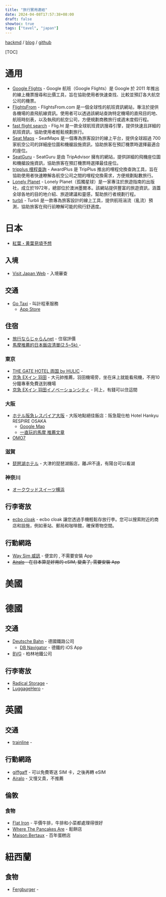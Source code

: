 ```yaml
---
title: "旅行實用連結"
date: 2024-04-08T17:57:38+08:00
draft: false
showtoc: true
tags: ["tavel", "japan"]
---
```


[hackmd](https://hackmd.io/dD4R8Yj_RwewYJslSFyFeA) / [blog](https://nationalteam.github.io/blog/posts/travel/) / [github](https://github.com/nationalteam/blog/blob/main/content/posts/travel.md)


[TOC]

# 通用

- [Google Flights](https://www.google.com/travel/flights) - Google 航班（Google Flights）是 Google 於 2011 年推出的線上機票搜尋和比價工具，旨在協助使用者快速查找、比較並預訂各大航空公司的機票。
- [FlightsFrom](https://www.flightsfrom.com/) - FlightsFrom.com 是一個全球性的航班資訊網站，專注於提供各機場的直飛航線資訊。使用者可以透過該網站查詢特定機場的直飛目的地、航班時刻表，以及執飛的航空公司，方便規劃商務旅行或週末度假行程。
- [fast flight search](https://www.flig.ht/) - 
Flig.ht 是一款全球航班資訊搜尋引擎，提供快速且詳細的航班資訊，協助使用者輕鬆規劃旅行。
- [Seat Maps](https://seatmaps.com/) - SeatMaps 是一個專為旅客設計的線上平台，提供全球超過 700 家航空公司的詳細座位圖和機艙設施資訊，協助旅客在預訂機票時選擇最適合的座位。
- [SeatGuru](https://www.seatguru.com/) - SeatGuru 是由 TripAdvisor 擁有的網站，提供詳細的飛機座位圖和機艙設施資訊，協助旅客在預訂機票時選擇最佳座位。
- [tripplus 哩程查詢](https://www.tripplus.cc/awardplus/redemption) - AwardPlus 是 TripPlus 推出的哩程兌換查詢工具，旨在協助使用者快速瞭解各航空公司之間的哩程兌換需求，方便規劃點數旅行。
- [Lonely Planet](https://www.lonelyplanet.com/) - Lonely Planet（孤獨星球）是一家專注於旅遊指南的出版社，成立於1972年，總部位於澳洲墨爾本。該網站提供豐富的旅遊資訊，涵蓋全球各地的目的地介紹、旅遊建議和靈感，幫助旅行者規劃行程。
- [turbli](https://turbli.com/) - Turbli 是一款專為旅客設計的線上工具，提供航班湍流（亂流）預測，協助旅客在飛行前瞭解可能的飛行舒適度。


# 日本

- [紅葉・黄葉見頃予想](https://n-kishou.com/corp/news-contents/autumn/)

## 入境

- [Visit Japan Web](https://www.vjw.digital.go.jp/) - 入境審查

## 交通

- [Go Taxi](https://go.goinc.jp/) - 叫計程車服務
    - [App Store](https://apps.apple.com/us/app/go-taxi-app-for-japan/id1254341709)

## 住宿

- [旅行ならじゃらんnet](https://www.jalan.net/) - 住宿評價
- [馬摩推薦的日本飯店清單(2.5~5k)
](https://docs.google.com/spreadsheets/d/1C5rGyl0-x1w42lgYXlXfkYIiZ22Q3X3a2P5KDKcOoVs/edit?gid=0#gid=0) - 

### 東京


- [THE GATE HOTEL 両国 by HULIC](https://maps.app.goo.gl/8Ft4hqfbjNzU55fx5) - 
- [京急 EXイン 羽田](https://maps.app.goo.gl/XET3jbDpKEnY875h6) - 大元帥推薦，羽田機場旁，坐在床上就能看飛機，不用10分鐘專車免費送到機場
- [京急 EXイン 羽田イノベーションシティ](https://maps.app.goo.gl/LJzJriCEZN18Ldbg7) - 同上，有錢可以住這間


### 大阪

- [ホテル阪急レスパイア大阪](https://www.hankyu-hotel.com/hotel/respire/osaka) - 大阪地點絕佳飯店：阪急龍仕柏 Hotel Hankyu RESPIRE OSAKA
    - [Google Map](https://maps.app.goo.gl/cpJttHsicFJbkKkp9)
    - [一直玩的馬摩 推薦文章](https://www.facebook.com/massijuan/posts/pfbid02s8HtkaCXd4FFyGbr4kEtU7U3Wc4Q2o2xxnwvKSy4LkQ6WH23SbMy9icScUkgruftl)
- [OMO7](https://hoshinoresorts.com/zh_tw/hotels/omo7osaka/)

### 滋賀

- [琵琶湖ホテル](https://maps.app.goo.gl/MWmo7JydtQ21oxhs9) - 大津的琵琶湖飯店，離JR不遠，有陽台可以看湖


### 神奈川

- [オークウッドスイーツ横浜](https://maps.app.goo.gl/k1i2eKxH9ZYc7duF8)

## 行李寄放

- [ecbo cloak](https://cloak.ecbo.io) - ecbo cloak 讓您透過手機輕鬆存放行李。您可以搜索附近的商店和設施，例如車站、郵局和咖啡館，確保寄物空間。

## 行動網路

- [Way Sim 威訊](https://waysim.net/) - 便宜的 
, 不需要安裝 App
- ~~[Airalo](https://www.airalo.com/) - 在日本算是好用的 eSIM, 變貴了, 需要安裝 App~~

# 美國

# 德國

## 交通

- [Deutsche Bahn](https://int.bahn.de/en) - 德國鐵路公司
    - [DB Navigator](https://apps.apple.com/tw/app/db-navigator/id343555245) - 德鐵的 iOS App
- [BVG](https://www.bvg.de/en) - 柏林地鐵公司

## 行李寄放

- [Radical Storage](https://radicalstorage.com/) - 
- [LuggageHero](https://luggagehero.com/) - 

# 英國

## 交通

- [trainline](https://www.thetrainline.com/) - 

## 行動網路

- [giffgaff](https://www.giffgaff.com/) - 可以免費寄送 SIM 卡，之後再轉 eSIM
- [Airalo](https://www.airalo.com/) - 又慢又貴，不推薦

## 倫敦

### 食物

- [Flat Iron](https://flatironsteak.co.uk/) - 平價牛排，牛排和小菜都處理得很好
- [Where The Pancakes Are](https://www.wherethepancakesare.com/) - 鬆餅店
- [Maison Bertaux](https://www.maisonbertaux.com/) - 百年蛋糕店

# 紐西蘭

## 食物

- [Fergburger](https://fergburger.com/) - 
